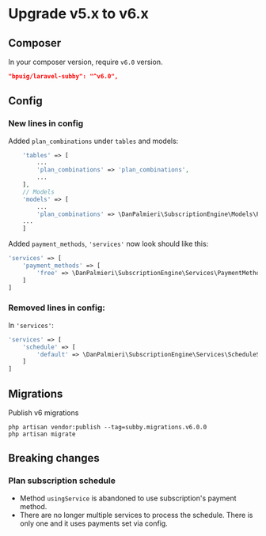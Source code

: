 # Upgrade v5.x to v6.x

## Composer

In your composer version, require `v6.0` version.

```json
"bpuig/laravel-subby": "^v6.0",
```

## Config

### New lines in config

Added `plan_combinations` under `tables` and models:

```php
    'tables' => [
        ...
        'plan_combinations' => 'plan_combinations',
        ...
    ],
    // Models
    'models' => [
        ...
        'plan_combinations' => \DanPalmieri\SubscriptionEngine\Models\PlanCombination::class,
    ...
    ]
```

Added `payment_methods`, `'services'` now look should like this:

```php 
'services' => [
    'payment_methods' => [
        'free' => \DanPalmieri\SubscriptionEngine\Services\PaymentMethods\Free::class
    ]
]
```

### Removed lines in config:

In `'services'`:

```php 
'services' => [
    'schedule' => [
        'default' => \DanPalmieri\SubscriptionEngine\Services\ScheduleService::class
    ]
]
```

## Migrations

Publish v6 migrations

```shell
php artisan vendor:publish --tag=subby.migrations.v6.0.0
php artisan migrate
```

## Breaking changes

### Plan subscription schedule
* Method `usingService` is abandoned to use subscription's payment method.
* There are no longer multiple services to process the schedule. There is only one and it uses payments set via config. 
